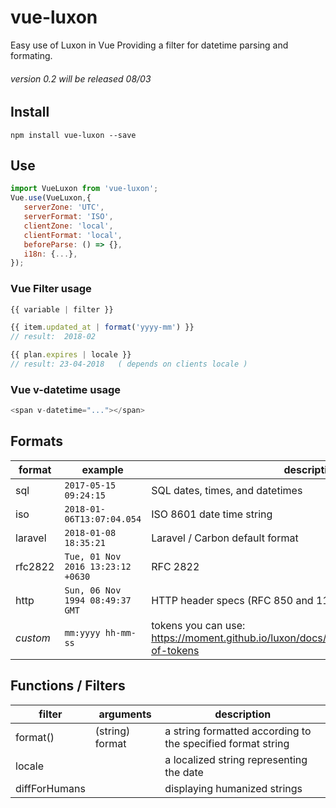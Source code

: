 # vue-luxon
Easy use of Luxon in Vue
Providing a filter for datetime parsing and formating.
###### version 0.2 will be released 08/03

## Install
```
npm install vue-luxon --save
```

## Use
```javascript
import VueLuxon from 'vue-luxon';
Vue.use(VueLuxon,{
   serverZone: 'UTC',
   serverFormat: 'ISO',
   clientZone: 'local',
   clientFormat: 'local',
   beforeParse: () => {},
   i18n: {...},
});
```

### Vue Filter usage
```javascript
{{ variable | filter }}
```

```javascript
{{ item.updated_at | format('yyyy-mm') }}
// result:  2018-02

{{ plan.expires | locale }}
// result: 23-04-2018   ( depends on clients locale )
```


### Vue v-datetime usage
```javascript
<span v-datetime="..."></span>
```


## Formats
format | example | description
--- | --- | ---
sql | ```2017-05-15 09:24:15``` | SQL dates, times, and datetimes
iso | ```2018-01-06T13:07:04.054``` | ISO 8601 date time string
laravel | ```2018-01-08 18:35:21``` | Laravel / Carbon default format
rfc2822 | ``` Tue, 01 Nov 2016 13:23:12 +0630 ``` | RFC 2822
http | ``` Sun, 06 Nov 1994 08:49:37 GMT ``` | HTTP header specs (RFC 850 and 1123)
*custom* | ```` mm:yyyy hh-mm-ss ```` | tokens you can use: https://moment.github.io/luxon/docs/manual/formatting.html#table-of-tokens


## Functions / Filters
filter | arguments | description
--- | --- | ---
format() | (string) format | a string formatted according to the specified format string
locale |  | a localized string representing the date
diffForHumans |  | displaying humanized strings



